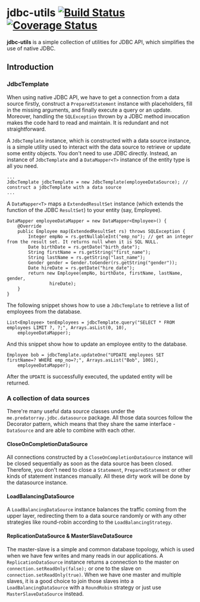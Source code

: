 jdbc-utils [![Build Status](https://travis-ci.org/predatorray/jdbc-utils.png?branch=master)](https://travis-ci.org/predatorray/jdbc-utils) [![Coverage Status](https://coveralls.io/repos/predatorray/jdbc-utils/badge.png)](https://coveralls.io/r/predatorray/jdbc-utils)
==========

**jdbc-utils** is a simple collection of utilities for JDBC API, which simplifies the use of native JDBC.

## Introduction

### JdbcTemplate

When using native JDBC API, we have to get a connection from a data source firstly, construct a `PreparedStatement` instance with placeholders, fill in the missing arguments, and finally execute a query or an update. Moreover, handling the `SQLException` thrown by a JDBC method invocation makes the code hard to read and maintain. It is redundant and not straightforward.

A `JdbcTemplate` instance, which is constructed with a data source instance, is a simple utility used to interact with the data source to retrieve or update some entity objects. You don't need to use JDBC directly. Instead, an instance of `JdbcTemplate` and a `DataMapper<T>` instance of the entity type is all you need.

```
...
JdbcTemplate jdbcTemplate = new JdbcTemplate(employeeDataSource); // construct a jdbcTemplate with a data source
...
```

A `DataMapper<T>` maps a `ExtendedResultSet` instance (which extends the function of the JDBC `ResultSet`) to your entity (say, Employee).

```
DataMapper employeeDataMapper = new DataMapper<Employee>() {
    @Override
    public Employee map(ExtendedResultSet rs) throws SQLException {
        Integer empNo = rs.getNullableInt("emp_no"); // get an integer from the result set. It returns null when it is SQL NULL.
        Date birthDate = rs.getDate("birth_date");
        String firstName = rs.getString("first_name");
        String lastName = rs.getString("last_name");
        Gender gender = Gender.toGender(rs.getString("gender"));
        Date hireDate = rs.getDate("hire_date");
        return new Employee(empNo, birthDate, firstName, lastName, gender,
                hireDate);
    }
}
```

The following snippet shows how to use a `JdbcTemplate` to retrieve a list of employees from the database.

```
List<Employee> tenEmployees = jdbcTemplate.query("SELECT * FROM employees LIMIT ?, ?;", Arrays.asList(0, 10),
    employeeDataMapper);
```

And this snippet show how to update an employee entity to the database.

```
Employee bob = jdbcTemplate.updateOne("UPDATE employees SET firstName=? WHERE emp_no=?;", Arrays.asList("Bob", 1001),
    employeeDataMapper);
```

After the `UPDATE` is successfully executed, the updated entity will be returned.

### A collection of data sources

There're many useful data source classes under the `me.predatorray.jdbc.datasource` package. All those data sources follow the Decorator pattern, which means that they share the same interface - `DataSource` and are able to combine with each other.

#### CloseOnCompletionDataSource

All connections constructed by a `CloseOnCompletionDataSource` instance will be closed sequentially as soon as the data source has been closed. Therefore, you don't need to close a `Statement`, `PreparedStatement` or other kinds of statement instances manually. All these dirty work will be done by the datasource instance.

#### LoadBalancingDataSource

A `LoadBalancingDataSource` instance balances the traffic coming from the upper layer, redirecting them to a data source randomly or with any other strategies like round-robin according to the `LoadBalancingStrategy`.

#### ReplicationDataSource & MasterSlaveDataSource

The master-slave is a simple and common database topology, which is used when we have few writes and many reads in our applications. A `ReplicationDataSource` instance returns a connection to the master on `connection.setReadOnly(false);` or one to the slave on `connection.setReadOnly(true)`. When we have one master and multiple slaves, it is a good choice to join those slaves into a `LoadBalancingDataSource` with a `RoundRobin` strategy or just use `MasterSlaveDataSource` instead.

